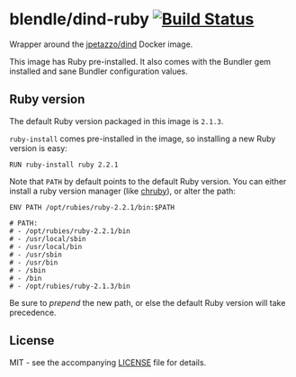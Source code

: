 # blendle/dind-ruby [![Build Status](http://ci.blendle.io/api/badge/github.com/blendle/docker-dind-ruby/status.svg?branch=master)](http://ci.blendle.io/github.com/blendle/docker-dind-ruby)

Wrapper around the [jpetazzo/dind][] Docker image.

This image has Ruby pre-installed. It also comes with the Bundler gem installed
and sane Bundler configuration values.

## Ruby version

The default Ruby version packaged in this image is `2.1.3`.

`ruby-install` comes pre-installed in the image, so installing a new Ruby
version is easy:

```docker
RUN ruby-install ruby 2.2.1
```

Note that `PATH` by default points to the default Ruby version. You can either
install a ruby version manager (like [chruby][]), or alter the path:

```docker
ENV PATH /opt/rubies/ruby-2.2.1/bin:$PATH

# PATH:
# - /opt/rubies/ruby-2.2.1/bin
# - /usr/local/sbin
# - /usr/local/bin
# - /usr/sbin
# - /usr/bin
# - /sbin
# - /bin
# - /opt/rubies/ruby-2.1.3/bin
```

Be sure to *prepend* the new path, or else the default Ruby version will take
precedence.

[jpetazzo/dind]: https://github.com/jpetazzo/dind
[chruby]: https://github.com/postmodern/chruby

## License

MIT - see the accompanying [LICENSE](LICENSE) file for details.
